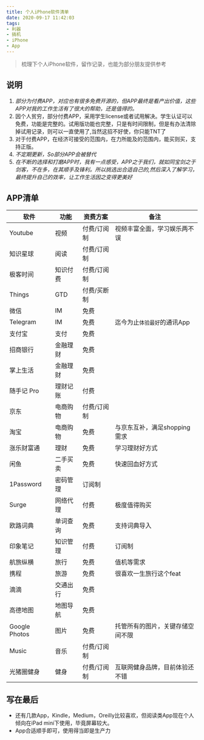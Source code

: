 ```yaml
---
title: 个人iPhone软件清单
date: 2020-09-17 11:42:03
tags:
- 利器
- 搞机
- iPhone
- App
---
```


> 梳理下个人iPhone软件，留作记录，也能为部分朋友提供参考

## 说明
1. _部分为付费APP，对应也有很多免费开源的，但APP最终是看产出价值，这些APP对我的工作生活有了很大的帮助，还是值得的。_
2. 因个人贫穷，部分付费APP，采用学生license或者试用解决。学生认证可以免费，功能是完整的。试用版功能也完整，只是有时间限制，但是有办法清除掉试用记录，则可以一直使用了,当然这招不好使，你只能TNT了
3. 对于付费APP，在经济可接受的范围内，在力所能及的范围内，能买则买，支持正版。
2. _不定期更新，So部分APP会被替代_
3. _在不断的选择和打磨APP时，我有一点感受，APP之于我们，就如同宝剑之于剑客，不在多，在其顺手及锋利。所以挑选出合适自己的,然后深入了解学习，最终提升自己的效率，让工作生活因之变得更美好_

## APP清单

软件 | 功能 | 资费方案|备注
----| ---| ---|---
Youtube| 视频 | 付费/订阅制 |视频丰富全面，学习娱乐两不误 
知识星球 | 阅读 | 付费/订阅制 |
极客时间 | 知识付费 | 付费/订阅制 | 
Things| GTD | 付费/买断制 | 
微信 |IM |  免费 |  | 
Telegram | IM  | 免费 | 迄今为止`体验最好`的通讯App
支付宝 | 支付 | 免费 | 
招商银行 |金融理财 |  免费 | 
掌上生活 | 金融理财  | 免费 | 
随手记 Pro| 理财记账 | 付费 | 
京东 | 电商购物| 付费/订阅制 | 
淘宝 | 电商购物| 免费 | 与京东互补，满足shopping需求
涨乐财富通 | 理财 | 免费 | 学习理财好方式
闲鱼 | 二手买卖 | 免费 | 快速回血好方式
1Password | 密码管理 | 订阅制 | 
Surge | 网络代理 | 付费| 极度值得购买
欧路词典 | 单词查询 | 免费| 支持词典导入
印象笔记| 知识管理 |  付费|订阅制| 
航旅纵横 | 旅行 | 免费 | 值机等需求
携程| 旅游 | 免费 | 很喜欢一生旅行这个feat
滴滴| 交通出行 | 免费 | 
高德地图| 地图导航 | 免费 | 
Google Photos| 图片 | 免费 | 托管所有的图片，关键存储空间不限
Music | 音乐 | 付费/订阅制 | 
光猪圈健身 | 健身 | 付费/订阅制 | 互联网健身品牌，目前体验还不错

## 写在最后
- 还有几款App，Kindle，Medium，Oreilly比较喜欢，但阅读类App现在个人倾向在iPad mini下使用，毕竟屏幕较大。
- App合适顺手即可，使用得当即是生产力

